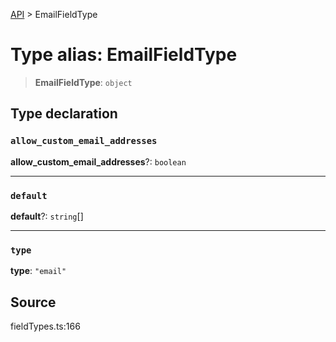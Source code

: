 [API](../index.md) > EmailFieldType

# Type alias: EmailFieldType

> **EmailFieldType**: `object`

## Type declaration

### `allow_custom_email_addresses`

**allow\_custom\_email\_addresses**?: `boolean`

***

### `default`

**default**?: `string`[]

***

### `type`

**type**: `"email"`

## Source

fieldTypes.ts:166
